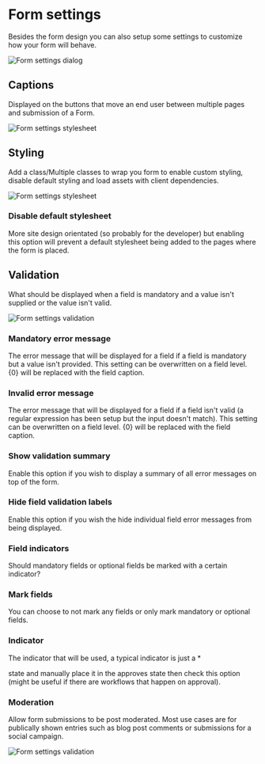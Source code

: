 # Form settings
Besides the form design you can also setup some settings to customize how your form will behave.

![Form settings dialog](FormSettings.png)

## Captions
Displayed on the buttons that move an end user between multiple pages and submission of a Form.

![Form settings stylesheet](FormSettingsCaptions.png)

## Styling
Add a class/Multiple classes to wrap you form to enable custom styling, disable default styling and load assets with client dependencies.

![Form settings stylesheet](FormSettingsStyling.png)
### Disable default stylesheet
More site design orientated (so probably for the developer) but enabling this option will prevent a default stylesheet being added to the pages where the form is placed.

## Validation
What should be displayed when a field is mandatory and a value isn't supplied or the value isn't valid.

![Form settings validation](FormSettingsValidation.png)

### Mandatory error message
The error message that will be displayed for a field if a field is mandatory but a value isn't provided. This setting can be overwritten on a field level. {0} will be replaced with the field caption.

### Invalid error message
The error message that will be displayed for a field if a field isn't valid (a regular expression has been setup but the input doesn't match). This setting can be overwritten on a field level. {0} will be replaced with the field caption.

### Show validation summary
Enable this option if you wish to display a summary of all error messages on top of the form.

### Hide field validation labels
Enable this option if you wish the hide individual field error messages from being displayed.

### Field indicators
Should mandatory fields or optional fields be marked with a certain indicator?

### Mark fields
You can choose to not mark any fields or only mark mandatory or optional fields.

### Indicator
The indicator that will be used, a typical indicator is just a *

 state and manually place it in the approves state then check this option (might be useful if there are workflows that happen on approval).

### Moderation
Allow form submissions to be post moderated. Most use cases are for publically shown entries such as blog post comments or submissions for a social campaign.

 ![Form settings validation](FormSettingsModeration.png)
